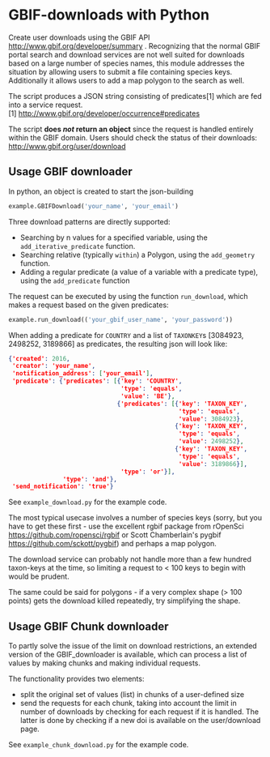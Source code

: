 # GBIF-downloads with Python
Create user downloads using the GBIF API http://www.gbif.org/developer/summary . Recognizing that the normal GBIF portal search and download services are not well suited for downloads based on a large number of species names, this module addresses the situation by allowing users to submit a file containing species keys. Additionally it allows users to add a map polygon to the search as well.   

The script produces a JSON string consisting of predicates[1] which are fed into a service request.</br>
[1] http://www.gbif.org/developer/occurrence#predicates


The script **does *not* return an object** since the request is handled entirely within the GBIF domain. Users should check the status of their downloads: http://www.gbif.org/user/download


## Usage GBIF downloader

In python, an object is created to start the json-building
```python
example.GBIFDownload('your_name', 'your_email')
```

Three download patterns are directly supported:
* Searching by n values for a specified variable, using the `add_iterative_predicate` function.
* Searching relative (typically `within`) a Polygon, using the `add_geometry` function.
* Adding a regular predicate (a value of a variable with a predicate type), using the `add_predicate` function

The request can be executed by using the function `run_download`, which makes a request based on the given predicates:
```python
example.run_download(('your_gbif_user_name', 'your_password'))
```

When adding a predicate for `COUNTRY` and a list of `TAXONKEY`s [3084923, 2498252, 3189866] as predicates, the resulting json will look like:

```json
{'created': 2016,
 'creator': 'your_name',
 'notification_address': ['your_email'],
 'predicate': {'predicates': [{'key': 'COUNTRY',
                               'type': 'equals',
                               'value': 'BE'},
                              {'predicates': [{'key': 'TAXON_KEY',
                                               'type': 'equals',
                                               'value': 3084923},
                                              {'key': 'TAXON_KEY',
                                               'type': 'equals',
                                               'value': 2498252},
                                              {'key': 'TAXON_KEY',
                                               'type': 'equals',
                                               'value': 3189866}],
                               'type': 'or'}],
               'type': 'and'},
 'send_notification': 'true'}
```

See `example_download.py` for the example code.

The most typical usecase involves a number of species keys (sorry, but you have to get these first - use the excellent rgbif package from rOpenSci https://github.com/ropensci/rgbif or Scott Chamberlain's pygbif https://github.com/sckott/pygbif) and perhaps a map polygon.


The download service can probably not handle more than a few hundred taxon-keys at the time, so limiting a request to < 100 keys to begin with would be prudent.

The same could be said for polygons - if a very complex shape (> 100 points) gets the download killed repeatedly, try simplifying the shape.

## Usage GBIF Chunk downloader

To partly solve the issue of the limit on download restrictions, an extended version of the GBIF_downloader is available, which can process a list of values by making chunks and making individual requests.

The functionality provides two elements:
 * split the original set of values (list) in chunks of a user-defined size
 * send the requests for each chunk, taking into account the limit in
   number of downloads by checking for each request if it is handled. The latter is done by checking if a new doi is available on the user/download page.

See `example_chunk_download.py` for the example code.
